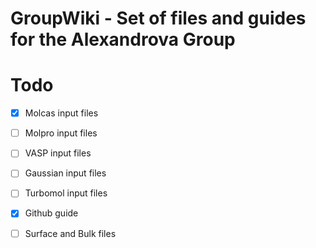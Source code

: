 # GroupWiki - Set of files and guides for the Alexandrova Group
# Todo 

- [x] Molcas input files
- [ ] Molpro input files
- [ ] VASP input files
- [ ] Gaussian input files
- [ ] Turbomol input files
- [x] Github guide 
- [ ] Surface and Bulk files




